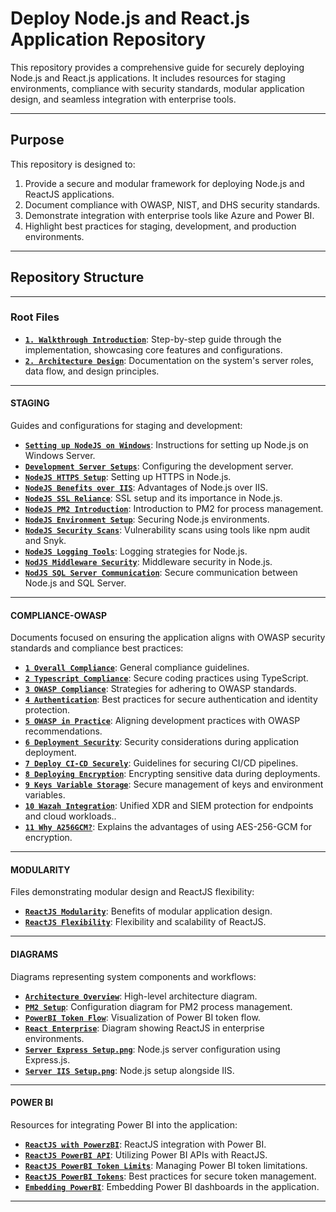 # **Deploy Node.js and React.js Application Repository**

This repository provides a comprehensive guide for securely deploying Node.js and React.js applications. It includes resources for staging environments, compliance with security standards, modular application design, and seamless integration with enterprise tools.

---

## **Purpose**

This repository is designed to:
1. Provide a secure and modular framework for deploying Node.js and ReactJS applications.
2. Document compliance with OWASP, NIST, and DHS security standards.
3. Demonstrate integration with enterprise tools like Azure and Power BI.
4. Highlight best practices for staging, development, and production environments.

---

## **Repository Structure**

---

### **Root Files**
- [**`1. Walkthrough Introduction`**](WALKTHOUGH.MD): Step-by-step guide through the implementation, showcasing core features and configurations.
- [**`2. Architecture Design`**](architecture-design.md): Documentation on the system's server roles, data flow, and design principles.
  
---

#### **STAGING**
Guides and configurations for staging and development:
- [**`Setting up NodeJS on Windows`**](STAGING/0-NODEJS-WINDOWS-SETUP.MD): Instructions for setting up Node.js on Windows Server.
- [**`Development Server Setups`**](STAGING/1-DEVSERVER.MD): Configuring the development server.
- [**`NodeJS HTTPS Setup`**](STAGING/2-NODEJSHTTPS.MD): Setting up HTTPS in Node.js.
- [**`NodeJS Benefits over IIS`**](STAGING/3-NODEJS-BENEFITS-OVER-IIS.MD): Advantages of Node.js over IIS.
- [**`NodeJS SSL Reliance`**](STAGING/3-NODEJS-SSL-RELIANCE.MD): SSL setup and its importance in Node.js.
- [**`NodeJS PM2 Introduction`**](STAGING/4-NODEJS-PM2-TOOL.MD): Introduction to PM2 for process management.
- [**`NodeJS Environment Setup`**](STAGING/6-NODEJS-ENVIRONMENT-SEC.MD): Securing Node.js environments.
- [**`NodeJS Security Scans`**](STAGING/7-NODEJS-SCANS.MD): Vulnerability scans using tools like npm audit and Snyk.
- [**`NodeJS Logging Tools`**](STAGING/8-NODEJS-LOGGING.MD): Logging strategies for Node.js.
- [**`NodJS Middleware Security`**](STAGING/9-NODEJS-MIDDLEWARE-SEC.MD): Middleware security in Node.js.
- [**`NodJS SQL Server Communication`**](STAGING/10-NODEJSSQLSErVER.MD): Secure communication between Node.js and SQL Server.

--- 

#### **COMPLIANCE-OWASP**
Documents focused on ensuring the application aligns with OWASP security standards and compliance best practices:
- [**`1 Overall Compliance`**](COMPLIANCE-OWASP/1-COMPLIANCE.MD): General compliance guidelines.
- [**`2 Typescript Compliance`**](COMPLIANCE-OWASP/2-TYPESCRIPT-COMPLIANCE.MD): Secure coding practices using TypeScript.
- [**`3 OWASP Compliance`**](COMPLIANCE-OWASP/3-OWASP-COMPLIANCE.MD): Strategies for adhering to OWASP standards.
- [**`4 Authentication`**](COMPLIANCE-OWASP/4-AUTHENTICATION-SECURITY.MD): Best practices for secure authentication and identity protection.
- [**`5 OWASP in Practice`**](COMPLIANCE-OWASP/5-OWASP-ENSURING-PRACTICE.MD): Aligning development practices with OWASP recommendations.
- [**`6 Deployment Security`**](COMPLIANCE-OWASP/6-DEPLOYMENT-SECURITY.MD): Security considerations during application deployment.
- [**`7 Deploy CI-CD Securely`**](COMPLIANCE-OWASP/7-DEPLOY-CI-CD-SECURELY.MD): Guidelines for securing CI/CD pipelines.
- [**`8 Deploying Encryption`**](COMPLIANCE-OWASP/8-DEPLOYMENT-ENCRYPTION.MD): Encrypting sensitive data during deployments.
- [**`9 Keys Variable Storage`**](COMPLIANCE-OWASP/9-COMPLIANCE-KEYS-VARIABLES.MD): Secure management of keys and environment variables.
- [**`10 Wazah Integration`**](COMPLIANCE-OWASP/10-WAZUH-INTEGRATION.MD): Unified XDR and SIEM protection for endpoints and cloud workloads..
- [**`11 Why A256GCM?`**](NOTES/WHYA256GCM.MD): Explains the advantages of using AES-256-GCM for encryption.

---

#### **MODULARITY**
Files demonstrating modular design and ReactJS flexibility:
- [**`ReactJS Modularity`**](MODULARITY/1-MODULARITY.MD): Benefits of modular application design.
- [**`ReactJS Flexibility`**](MODULARITY/2-REACTJS-FLEXIBILITY.MD): Flexibility and scalability of ReactJS.

---

#### **DIAGRAMS**
Diagrams representing system components and workflows:
- [**`Architecture Overview`**](DIAGRAMS/overview-architecture.png): High-level architecture diagram.
- [**`PM2 Setup`**](DIAGRAMS/PM2-Setup.png): Configuration diagram for PM2 process management.
- [**`PowerBI Token Flow`**](DIAGRAMS/PowerBI-Token-Flow.png): Visualization of Power BI token flow.
- [**`React Enterprise`**](DIAGRAMS/react-enterprise.png): Diagram showing ReactJS in enterprise environments.
- [**`Server Express Setup.png`**](DIAGRAMS/server-express-setup.png): Node.js server configuration using Express.js.
- [**`Server IIS Setup.png`**](DIAGRAMS/server-iis-setup.png): Node.js setup alongside IIS.

---

#### **POWER BI**
Resources for integrating Power BI into the application:
- [**`ReactJS with PowerzBI`**](POWRBI/4-REACTJS-POWERBI.MD): ReactJS integration with Power BI.
- [**`ReactJS PowerBI API`**](POWRBI/5-REACTJS-PBI-API.MD): Utilizing Power BI APIs with ReactJS.
- [**`ReactJS PowerBI Token Limits`**](POWRBI/6-POWERBI-TOKEN-LIMITS.MD): Managing Power BI token limitations.
- [**`ReactJS PowerBI Tokens`**](POWRBI/7-POWERBI-SECURE-TOKENS.MD): Best practices for secure token management.
- [**`Embedding PowerBI`**](POWRBI/8-POWERBI-EMBEDDING.MD): Embedding Power BI dashboards in the application.

---
